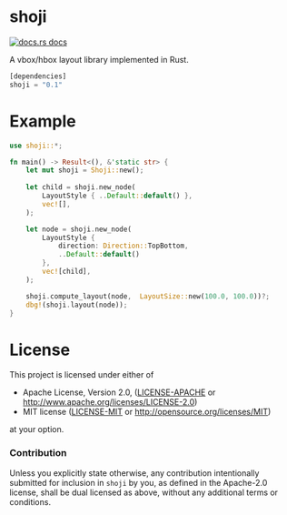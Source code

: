 # shoji

<a href="https://docs.rs/shoji"><img src="https://img.shields.io/badge/docs-latest-blue.svg?style=flat-square" alt="docs.rs docs" /></a>

A vbox/hbox layout library implemented in Rust.

```rust
[dependencies]
shoji = "0.1"
```

# Example

```rust
use shoji::*;

fn main() -> Result<(), &'static str> {
    let mut shoji = Shoji::new();
    
    let child = shoji.new_node(
        LayoutStyle { ..Default::default() },
        vec![],
    );

    let node = shoji.new_node(
        LayoutStyle {
            direction: Direction::TopBottom,
            ..Default::default()
        },
        vec![child],
    );

    shoji.compute_layout(node,  LayoutSize::new(100.0, 100.0))?;
    dbg!(shoji.layout(node));
}
```

# License

This project is licensed under either of

 * Apache License, Version 2.0, ([LICENSE-APACHE](LICENSE-APACHE) or
   http://www.apache.org/licenses/LICENSE-2.0)
 * MIT license ([LICENSE-MIT](LICENSE-MIT) or
   http://opensource.org/licenses/MIT)

at your option.

### Contribution

Unless you explicitly state otherwise, any contribution intentionally submitted
for inclusion in `shoji` by you, as defined in the Apache-2.0 license, shall be
dual licensed as above, without any additional terms or conditions.
